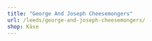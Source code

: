 ```yaml
---
title: "George And Joseph Cheesemongers"
url: /leeds/george-and-joseph-cheesemongers/
shop: Käse
---
```

